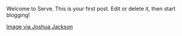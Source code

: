 Welcome to Serve. This is your first post. Edit or delete it, then start blogging!

[Image via Joshua Jackson](https://unsplash.com/joshua)
 
